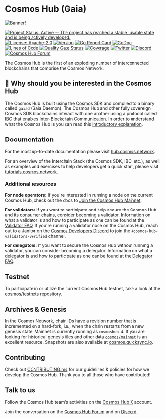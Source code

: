 # Cosmos Hub (Gaia)

![Banner!](https://miro.medium.com/max/2000/1*DHtmSfS_Efvuq8n2LAnhkA.png)

[![Project Status: Active -- The project has reached a stable, usable state and is being actively
developed.](https://img.shields.io/badge/repo%20status-Active-green.svg)](https://www.repostatus.org/#active)
[![License: Apache-2.0](https://img.shields.io/github/license/cosmos/gaia.svg)](https://github.com/cosmos/gaia/blob/main/LICENSE)
[![Version](https://img.shields.io/github/v/release/cosmos/gaia.svg)](https://github.com/cosmos/gaia/releases/latest)
[![Go Report Card](https://goreportcard.com/badge/github.com/cosmos/gaia)](https://goreportcard.com/report/github.com/cosmos/gaia)
[![GoDoc](https://img.shields.io/badge/godoc-reference-blue?logo=go)](https://pkg.go.dev/github.com/cosmos/gaia)
[![Lines of Code](https://sonarcloud.io/api/project_badges/measure?project=cosmos_gaia&metric=ncloc)](https://sonarcloud.io/summary/new_code?id=cosmos_gaia)
[![Quality Gate Status](https://sonarcloud.io/api/project_badges/measure?project=cosmos_gaia&metric=alert_status)](https://sonarcloud.io/summary/new_code?id=cosmos_gaia)
[![Coverage](https://sonarcloud.io/api/project_badges/measure?project=cosmos_gaia&metric=coverage)](https://sonarcloud.io/summary/new_code?id=cosmos_gaia)
[![Twitter](https://badgen.net/badge/icon/Twitter?icon=twitter&label)](https://x.com/cosmoshub)
[![Discord](https://badgen.net/badge/icon/Discord?icon=discord&label)](https://discord.gg/interchain)
[![Cosmos Hub Forum](https://badgen.net/badge/icon/Cosmos%20Hub%20Forum?icon=atom&label)](https://forum.cosmos.network)

The Cosmos Hub is the first of an exploding number of interconnected blockchains that comprise the [Cosmos Network](https://cosmos.network).

## 🤔 Why should you be interested in the Cosmos Hub

The Cosmos Hub is built using the [Cosmos SDK](https://github.com/cosmos/cosmos-sdk) and compiled to a binary called `gaiad` (Gaia Daemon). The Cosmos Hub and other fully sovereign Cosmos SDK blockchains interact with one another using a protocol called [IBC](https://github.com/cosmos/ibc) that enables Inter-Blockchain Communication. In order to understand what the Cosmos Hub is you can read this [introductory explanation](https://hub.cosmos.network).

## Documentation

For the most up-to-date documentation please visit [hub.cosmos.network](https://hub.cosmos.network).

For an overview of the Interchain Stack (the Cosmos SDK, IBC, etc.), as well as examples and exercises to help developers get a quick start, please visit [tutorials.cosmos.network](https://tutorials.cosmos.network).

### Additional resources

**For node operators:** If you're interested in running a node on the current Cosmos Hub, check out the docs to [Join the Cosmos Hub Mainnet](https://hub.cosmos.network/main/hub-tutorials/join-mainnet).

**For validators:** If you want to participate and help secure the Cosmos Hub and its [consumer chains](https://hub.cosmos.network/main/interchain-security), consider becoming a validator. Information on what a validator is and how to participate as one can be found at the [Validator FAQ](https://hub.cosmos.network/main/validators/validator-faq). If you're running a validator node on the Cosmos Hub, reach out to a Janitor on the [Cosmos Developers Discord](https://discord.gg/interchain) to join the `#cosmos-hub-validators-verified` channel.

**For delegators:** If you want to secure the Cosmos Hub without running a validator, you can consider becoming a delegator. Information on what a delegator is and how to participate as one can be found at the [Delegator FAQ](https://hub.cosmos.network/main/delegators/delegator-faq).

## Testnet

To participate in or utilize the current Cosmos Hub testnet, take a look at the [cosmos/testnets](https://github.com/cosmos/testnets) repository.

## Archives & Genesis

In the Cosmos Network, chain IDs have a revision number that is incremented on a hard-fork, i.e., when the chain restarts from a new genesis state.
Mainnet is currently running as `cosmoshub-4`.
If you are looking for historical genesis files and other data [`cosmos/mainnet`](http://github.com/cosmos/mainnet) is an excellent resource. 
Snapshots are also available at [cosmos.quicksync.io](https://quicksync.io/networks/cosmos.html).

## Contributing

Check out [CONTRIBUTING.md](CONTRIBUTING.md) for our guidelines & policies for how we develop the Cosmos Hub. Thank you to all those who have contributed!

## Talk to us

Follow the Cosmos Hub team's activities on the [Cosmos Hub X](https://x.com/cosmoshub) account. 

Join the conversation on the [Cosmos Hub Forum](https://forum.cosmos.network) and on [Discord](https://discord.gg/interchain).

